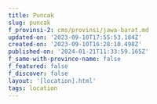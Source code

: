 ```yaml
---
title: Puncak
slug: puncak
f_provinsi-2: cms/provinsi/jawa-barat.md
updated-on: '2023-09-10T17:55:53.184Z'
created-on: '2023-09-10T16:28:10.498Z'
published-on: '2024-01-21T11:33:59.165Z'
f_same-with-province-name: false
f_featured: false
f_discover: false
layout: '[location].html'
tags: location
---
```



